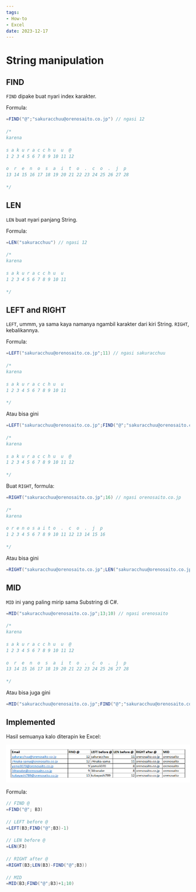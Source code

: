 ```yaml
---
tags:
- How-to
- Excel
date: 2023-12-17
---
```


# String manipulation

## FIND

`FIND` dipake buat nyari index karakter.

Formula:

```C#
=FIND("@";"sakuracchuu@orenosaito.co.jp") // ngasi 12

/*
karena

s a k u r a c c h u  u  @
1 2 3 4 5 6 7 8 9 10 11 12

o  r  e  n  o  s  a  i  t  o  .  c  o  .  j  p
13 14 15 16 17 18 19 20 21 22 23 24 25 26 27 28

*/
```



## LEN

`LEN` buat nyari panjang String.

Formula:

```C#
=LEN("sakuracchuu") // ngasi 12

/*
karena

s a k u r a c c h u  u
1 2 3 4 5 6 7 8 9 10 11

*/
```



## LEFT and RIGHT

`LEFT`, ummm, ya sama kaya namanya ngambil karakter dari kiri String. `RIGHT`, kebalikannya.

Formula:

```C#
=LEFT("sakuracchuu@orenosaito.co.jp";11) // ngasi sakuracchuu

/*
karena

s a k u r a c c h u  u
1 2 3 4 5 6 7 8 9 10 11

*/
```

Atau bisa gini

```C#
=LEFT("sakuracchuu@orenosaito.co.jp";FIND("@";"sakuracchuu@orenosaito.co.jp")-1) // ngasi sakuracchuu

/*
karena

s a k u r a c c h u  u  @
1 2 3 4 5 6 7 8 9 10 11 12

*/
```

Buat `RIGHT`, formula:

```C#
=RIGHT("sakuracchuu@orenosaito.co.jp";16) // ngasi orenosaito.co.jp

/*
karena

o r e n o s a i t o  .  c  o  .  j  p
1 2 3 4 5 6 7 8 9 10 11 12 13 14 15 16

*/
```

Atau bisa gini

```C#
=RIGHT("sakuracchuu@orenosaito.co.jp";LEN("sakuracchuu@orenosaito.co.jp")-FIND("@";"sakuracchuu@orenosaito.co.jp")) // ngasi orenosaito.co.jp
```



## MID

`MID` ini yang paling mirip sama Substring di C#.

```C#
=MID("sakuracchuu@orenosaito.co.jp";13;10) // ngasi orenosaito

/*
karena

s a k u r a c c h u  u  @
1 2 3 4 5 6 7 8 9 10 11 12

o  r  e  n  o  s  a  i  t  o  .  c  o  .  j  p
13 14 15 16 17 18 19 20 21 22 23 24 25 26 27 28

*/
```

Atau bisa juga gini

```C#
=MID("sakuracchuu@orenosaito.co.jp";FIND("@";"sakuracchuu@orenosaito.co.jp") +1;10) // ngasi orenosaito
```



## Implemented

Hasil semuanya kalo diterapin ke Excel:

![](_media/2023-12-17_145321.png)

Formula:

```C#
// FIND @
=FIND("@"; B3)

// LEFT before @
=LEFT(B3;FIND("@";B3)-1)

// LEN before @
=LEN(F3)

// RIGHT after @
=RIGHT(B3;LEN(B3)-FIND("@";B3))

// MID
=MID(B3;FIND("@";B3)+1;10)
```


